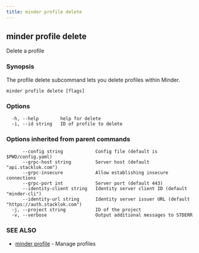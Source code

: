 ```yaml
---
title: minder profile delete
---
```

## minder profile delete

Delete a profile

### Synopsis

The profile delete subcommand lets you delete profiles within Minder.

```
minder profile delete [flags]
```

### Options

```
  -h, --help        help for delete
  -i, --id string   ID of profile to delete
```

### Options inherited from parent commands

```
      --config string            Config file (default is $PWD/config.yaml)
      --grpc-host string         Server host (default "api.stacklok.com")
      --grpc-insecure            Allow establishing insecure connections
      --grpc-port int            Server port (default 443)
      --identity-client string   Identity server client ID (default "minder-cli")
      --identity-url string      Identity server issuer URL (default "https://auth.stacklok.com")
  -j, --project string           ID of the project
  -v, --verbose                  Output additional messages to STDERR
```

### SEE ALSO

* [minder profile](minder_profile.md)	 - Manage profiles

